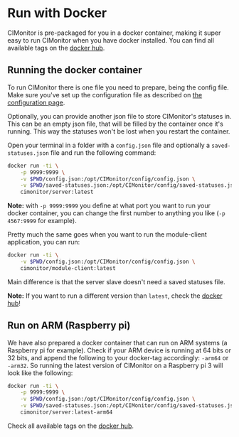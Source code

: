 # Run with Docker

CIMonitor is pre-packaged for you in a docker container, making it super easy to run CIMonitor when you have docker installed. You can
find all available tags on the [docker hub](https://hub.docker.com/u/cimonitor/).

## Running the docker container

To run CIMonitor there is one file you need to prepare, being the config file. Make sure you've set up the configuration file
as described on [the configuration page](../setup/configuration.md).

Optionally, you can provide another json file to store CIMonitor's statuses in. This can be an empty json file, that will be filled
by the container once it's running. This way the statuses won't be lost when you restart the container.

Open your terminal in a folder with a `config.json` file and optionally a `saved-statuses.json` file and run the following command:

```bash
docker run -ti \
    -p 9999:9999 \
    -v $PWD/config.json:/opt/CIMonitor/config/config.json \
    -v $PWD/saved-statuses.json:/opt/CIMonitor/config/saved-statuses.json \
    cimonitor/server:latest
```

**Note:** with `-p 9999:9999` you define at what port you want to run your docker container, you can change the first number to anything you like (`-p 4567:9999` for example).

Pretty much the same goes when you want to run the module-client application, you can run:

```bash
docker run -ti \
    -v $PWD/config.json:/opt/CIMonitor/config/config.json \
    cimonitor/module-client:latest
```

Main difference is that the server slave doesn't need a saved statuses file.

**Note:** If you want to run a different version than `latest`, check the [docker hub](https://hub.docker.com/u/cimonitor/)!

## Run on ARM (Raspberry pi)

We have also prepared a docker container that can run on ARM systems (a Raspberry pi for example). Check if your ARM device
is running at 64 bits or 32 bits, and append the following to your docker-tag accordingly: `-arm64` or `-arm32`. So running
the latest version of CIMonitor on a Raspberry pi 3 will look like the following:

```bash
docker run -ti \
    -p 9999:9999 \
    -v $PWD/config.json:/opt/CIMonitor/config/config.json \
    -v $PWD/saved-statuses.json:/opt/CIMonitor/config/saved-statuses.json \
    cimonitor/server:latest-arm64
```

Check all available tags on the [docker hub](https://hub.docker.com/u/cimonitor/).
